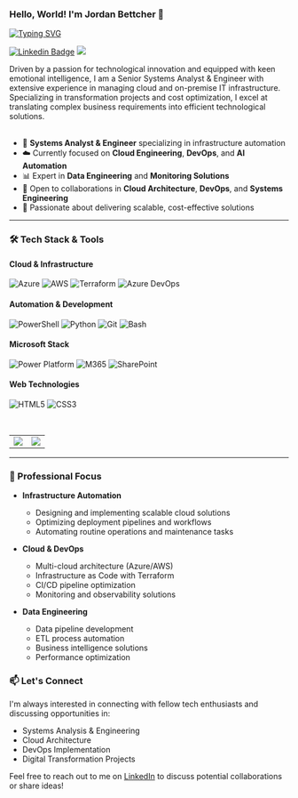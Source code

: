### Hello, World! I'm Jordan Bettcher 👋

<div align="left">

[![Typing SVG](https://readme-typing-svg.herokuapp.com?font=Inter&weight=600&size=24&duration=3000&pause=1000&color=0077B5&vCenter=true&width=500&lines=Systems+Analyst+%26+Engineer;Cloud+Architecture+Specialist;DevOps+Engineer;Infrastructure+Automation+Expert)](https://git.io/typing-svg)

[![Linkedin Badge](https://img.shields.io/badge/-LinkedIn-0077B5?style=flat&logo=Linkedin&logoColor=white&link=https://www.linkedin.com/in/jordanbettcher/)](https://www.linkedin.com/in/jordanbettcher/) ![](https://komarev.com/ghpvc/?username=jordanbettcher&color=2D9596)

</div>

<p align="left">
Driven by a passion for technological innovation and equipped with keen emotional intelligence, I am a Senior Systems Analyst & Engineer with extensive experience in managing cloud and on-premise IT infrastructure. Specializing in transformation projects and cost optimization, I excel at translating complex business requirements into efficient technological solutions.
<br>
<br>

- 🔧 **Systems Analyst & Engineer** specializing in infrastructure automation
- ☁️ Currently focused on **Cloud Engineering**, **DevOps**, and **AI Automation**
- 📊 Expert in **Data Engineering** and **Monitoring Solutions**
- 🤝 Open to collaborations in **Cloud Architecture**, **DevOps**, and **Systems Engineering**
- 🎯 Passionate about delivering scalable, cost-effective solutions

</p>

---

### 🛠️ Tech Stack & Tools

#### Cloud & Infrastructure
![Azure](https://img.shields.io/badge/-Azure-0089D6?style=flat&logo=microsoft-azure&logoColor=white)
![AWS](https://img.shields.io/badge/-AWS-232F3E?style=flat&logo=amazon-aws&logoColor=white)
![Terraform](https://img.shields.io/badge/-Terraform-7B42BC?style=flat&logo=terraform&logoColor=white)
![Azure DevOps](https://img.shields.io/badge/-Azure_DevOps-0078D7?style=flat&logo=azure-devops&logoColor=white)

#### Automation & Development
![PowerShell](https://img.shields.io/badge/-PowerShell-5391FE?style=flat&logo=powershell&logoColor=white)
![Python](https://img.shields.io/badge/-Python-3776AB?style=flat&logo=python&logoColor=white)
![Git](https://img.shields.io/badge/-Git-F05032?style=flat&logo=git&logoColor=white)
![Bash](https://img.shields.io/badge/-Bash-4EAA25?style=flat&logo=gnu-bash&logoColor=white)

#### Microsoft Stack
![Power Platform](https://img.shields.io/badge/-Power_Platform-742774?style=flat&logo=microsoft&logoColor=white)
![M365](https://img.shields.io/badge/-Microsoft_365-D83B01?style=flat&logo=microsoft-office&logoColor=white)
![SharePoint](https://img.shields.io/badge/-SharePoint-0078D4?style=flat&logo=microsoft-sharepoint&logoColor=white)

#### Web Technologies
![HTML5](https://img.shields.io/badge/-HTML5-E34F26?style=flat&logo=html5&logoColor=white)
![CSS3](https://img.shields.io/badge/-CSS3-1572B6?style=flat&logo=css3&logoColor=white)

<br>

<center>
  <table>
    <tr>
      <td>
        <picture>
          <source
            srcset="https://github-readme-stats.vercel.app/api?username=bettch&show_icons=true&theme=tokyonight"
            media="(prefers-color-scheme: dark)"
          />
          <source
            srcset="https://github-readme-stats.vercel.app/api?username=bettch&show_icons=true"
            media="(prefers-color-scheme: light), (prefers-color-scheme: no-preference)"
          />
          <img src="https://github-readme-stats.vercel.app/api?username=bettch&show_icons=true" />
        </picture>
      </td>
      <td>
        <picture>
          <source
            srcset="https://github-readme-streak-stats.herokuapp.com/?user=bettch&theme=tokyonight"
            media="(prefers-color-scheme: dark)"
          />
          <source
            srcset="https://github-readme-streak-stats.herokuapp.com/?user=bettch"
            media="(prefers-color-scheme: light), (prefers-color-scheme: no-preference)"
          />
          <img src="https://github-readme-streak-stats.herokuapp.com/?user=bettch" />
        </picture>
      </td>
    </tr>   
  </table>
</center>

---

### 🎯 Professional Focus

- **Infrastructure Automation**
  - Designing and implementing scalable cloud solutions
  - Optimizing deployment pipelines and workflows
  - Automating routine operations and maintenance tasks

- **Cloud & DevOps**
  - Multi-cloud architecture (Azure/AWS)
  - Infrastructure as Code with Terraform
  - CI/CD pipeline optimization
  - Monitoring and observability solutions

- **Data Engineering**
  - Data pipeline development
  - ETL process automation
  - Business intelligence solutions
  - Performance optimization

### 📫 Let's Connect

I'm always interested in connecting with fellow tech enthusiasts and discussing opportunities in:
- Systems Analysis & Engineering
- Cloud Architecture
- DevOps Implementation
- Digital Transformation Projects

Feel free to reach out to me on [LinkedIn](https://www.linkedin.com/in/jordanbettcher/) to discuss potential collaborations or share ideas!
